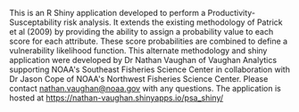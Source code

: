 This is an R Shiny application developed to perform a Productivity-Susceptability risk analysis.  It extends the existing methodology of Patrick et al (2009) by providing the ability to assign a probability value to each score for each attribute. These score probabilities are combined to define a vulnerability likelihood function. This alternate methodology and shiny application were developed by Dr Nathan Vaughan of Vaughan Analytics supporting NOAA's Southeast Fisheries Science Center in collaboration with Dr Jason Cope of NOAA's Northwest Fisheries Science Center. Please contact nathan.vaughan@noaa.gov with any questions. The application is hosted at  https://nathan-vaughan.shinyapps.io/psa_shiny/

